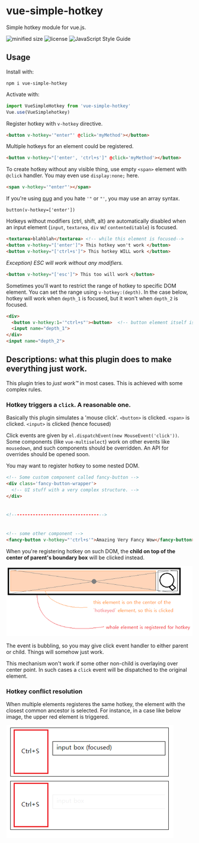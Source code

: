# vue-simple-hotkey

Simple hotkey module for vue.js.

![minified size](https://img.shields.io/bundlephobia/min/vue-simple-hotkey.svg)
![license](https://img.shields.io/npm/l/vue-simple-hotkey.svg)
![JavaScript Style Guide](https://img.shields.io/badge/code_style-standard-brightgreen.svg)

## Usage

Install with:

```
npm i vue-simple-hotkey
```

Activate with:


```js
import VueSimpleHotkey from 'vue-simple-hotkey'
Vue.use(VueSimplehotkey)
```

Register hotkey with `v-hotkey` directive.

```html
<button v-hotkey='"enter"' @click='myMethod'></button>
```

Multiple hotkeys for an element could be registered.

```html
<button v-hotkey="['enter', 'ctrl+s']" @click='myMethod'></button>
```

To create hotkey without any visible thing, use empty `<span>` element with
`@click` handler. You may even use `display:none;` here.

```html
<span v-hotkey='"enter"'></span>
```


If you're using [pug](https://pugjs.org/) and you hate `'"` or `"'`, you may use an array syntax.

```pug
button(v-hotkey=['enter'])
```

Hotkeys without modifiers (ctrl, shift, alt) are automatically disabled when an input element (`input`, `textarea`, `div` w/ `contenteditable`) is focused.

```html
<textarea>blahblah</textarea> <!-- while this element is focused-->
<button v-hotkey="['enter']"> This hotkey won't work </button>
<button v-hotkey="['ctrl+s']"> This hotkey WILL work </button>
```

*Exception) ESC will work without any modifiers.*
```html
<button v-hotkey="['esc']"> This too will work </button>
```

Sometimes you'll want to restrict the range of hotkey to specific DOM element. You can set the range using `v-hotkey:(depth)`. In the case below, hotkey will work when `depth_1` is focused, but it won't when `depth_2` is focused.
```html
<div>
  <button v-hotkey:1='"ctrl+s"'><button>  <!-- button element itself is depth 0 -->
  <input name="depth_1">
</div>
<input name="depth_2">
```

## Descriptions: what this plugin does to make everything just work.

This plugin tries to *just work™* in most cases. This is achieved with some complex rules.

### Hotkey triggers a `click`. A reasonable one.

Basically this plugin simulates a 'mouse click'. `<button>` is clicked. `<span>` is clicked. `<input>` is clicked (hence focused)

Click events are given by `el.dispatchEvent(new MouseEvent('click'))`. Some components (like `vue-multiselect`) work on other events like `mousedown`, and such components should be overridden. An API for overrides should be opened soon.

You may want to register hotkey to some nested DOM.

```html
<!-- Some custom component called fancy-button -->
<div class='fancy-button-wrapper'>
  <!-- UI stuff with a very complex structure. -->
</div>


<!----------------------------------->


<!-- some other component -->
<fancy-button v-hotkey="'ctrl+s'">Amazing Very Fancy Wow</fancy-button>
```

When you're registering hotkey on such DOM, the **child on top of the center of parent's boundary box** will be clicked instead.

![Center of the element is clicked](https://github.com/phu54321/vue-simple-hotkey/raw/master/readme_asset/nested_dom_resolution.png)

The event is bubbling, so you may give click event handler to either parent or child. Things will somehow just work.

This mechanism won't work if some other non-child is overlaying over center point. In such cases a `click` event will be dispatched to the original element.

### Hotkey conflict resolution

When multiple elements registeres the same hotkey, the element with the closest common ancestor is selected. For instance, in a case like below image, the upper red element is triggered.

![Multiple element with same hotkey](https://github.com/phu54321/vue-simple-hotkey/raw/master/readme_asset/rule_common_ancestor.png)
